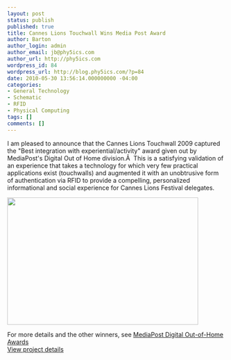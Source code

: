 ```yaml
---
layout: post
status: publish
published: true
title: Cannes Lions Touchwall Wins Media Post Award
author: Barton
author_login: admin
author_email: jb@phy5ics.com
author_url: http://phy5ics.com
wordpress_id: 84
wordpress_url: http://blog.phy5ics.com/?p=84
date: 2010-05-30 13:56:14.000000000 -04:00
categories:
- General Technology
- Schematic
- RFID
- Physical Computing
tags: []
comments: []
---
```

<p>I am pleased to announce that the Cannes Lions Touchwall 2009 captured the "Best integration with experiential/activity" award given out by MediaPost's Digital Out of Home division.&Acirc;&nbsp; This is a satisfying validation of an experience that takes a technology for which very few practical applications exist (touchwalls) and augmented it with an unobtrusive form of authentication via RFID to provide a compelling, personalized informational and social experience for Cannes Lions Festival delegates.</p>

<p><img alt="" src="http://phy5ics.com/gfx/projects/cannes-interior.png" title="Cannes Lions 2009 Entrance" class="alignnone" width="440" height="293" /></p>

<p>For more details and the other winners, see <a href="http://www.mediapost.com/events/?/showID/DigitalOutofHomeAwards.10.NYC/type/Content/itemID/1233/DigitalOut-of-HomeAwards-WINNER.html" target="_blank">MediaPost Digital Out-of-Home Awards</a><br/><a href="http://phy5ics.com/projects/cannes-lions-touchwall">View project details</a></p>
